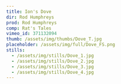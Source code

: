 ```yaml
---
title: Ion's Dove
dir: Rod Humphreys
prod: Rod Humphreys
comp: Rat's Tales
vimeo_id: 371132094
thumb: /assets/img/thumbs/Dove_T.jpg
placeholder: /assets/img/full/Dove_FS.png
stills:
  - /assets/img/stills/Dove_1.jpg
  - /assets/img/stills/Dove_2.jpg
  - /assets/img/stills/Dove_3.jpg
  - /assets/img/stills/Dove_4.jpg
---
```


